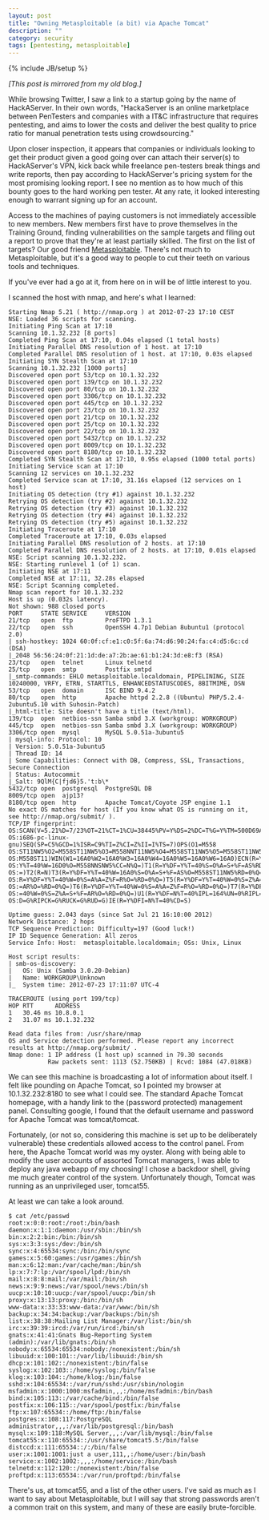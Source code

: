 ```yaml
---
layout: post
title: "Owning Metasploitable (a bit) via Apache Tomcat"
description: ""
category: security
tags: [pentesting, metasploitable]
---
```

{% include JB/setup %}

*[This post is mirrored from my old blog.]*

While browsing Twitter, I saw a link to a startup going by the name of HackAServer. In their own words, "HackaServer is an online marketplace between PenTesters and companies with a IT&C infrastructure that requires pentesting, and aims to lower the costs and deliver the best quality to price ratio for manual penetration tests using crowdsourcing."

Upon closer inspection, it appears that companies or individuals looking to get their product given a good going over can attach their server(s) to HackAServer's VPN, kick back while freelance pen-testers break things and write reports, then pay according to HackAServer's pricing system for the most promising looking report. I see no mention as to how much of this bounty goes to the hard working pen tester. At any rate, it looked interesting enough to warrant signing up for an account.

Access to the machines of paying customers is not immediately accessible to new members. New members first have to prove themselves in the Training Ground, finding vulnerabilities on the sample targets and filing out a report to prove that they're at least partially skilled. The first on the list of targets? Our good friend <a title="Metasploitable" href="http://www.offensive-security.com/metasploit-unleashed/Metasploitable">Metasploitable</a>. There's not much to Metasploitable, but it's a good way to people to cut their teeth on various tools and techniques.

If you've ever had a go at it, from here on in will be of little interest to you.

I scanned the host with nmap, and here's what I learned:

	Starting Nmap 5.21 ( http://nmap.org ) at 2012-07-23 17:10 CEST
	NSE: Loaded 36 scripts for scanning.
	Initiating Ping Scan at 17:10
	Scanning 10.1.32.232 [8 ports]
	Completed Ping Scan at 17:10, 0.04s elapsed (1 total hosts)
	Initiating Parallel DNS resolution of 1 host. at 17:10
	Completed Parallel DNS resolution of 1 host. at 17:10, 0.03s elapsed
	Initiating SYN Stealth Scan at 17:10
	Scanning 10.1.32.232 [1000 ports]
	Discovered open port 53/tcp on 10.1.32.232
	Discovered open port 139/tcp on 10.1.32.232
	Discovered open port 80/tcp on 10.1.32.232
	Discovered open port 3306/tcp on 10.1.32.232
	Discovered open port 445/tcp on 10.1.32.232
	Discovered open port 23/tcp on 10.1.32.232
	Discovered open port 21/tcp on 10.1.32.232
	Discovered open port 25/tcp on 10.1.32.232
	Discovered open port 22/tcp on 10.1.32.232
	Discovered open port 5432/tcp on 10.1.32.232
	Discovered open port 8009/tcp on 10.1.32.232
	Discovered open port 8180/tcp on 10.1.32.232
	Completed SYN Stealth Scan at 17:10, 0.95s elapsed (1000 total ports)
	Initiating Service scan at 17:10
	Scanning 12 services on 10.1.32.232
	Completed Service scan at 17:10, 31.16s elapsed (12 services on 1 host)
	Initiating OS detection (try #1) against 10.1.32.232
	Retrying OS detection (try #2) against 10.1.32.232
	Retrying OS detection (try #3) against 10.1.32.232
	Retrying OS detection (try #4) against 10.1.32.232
	Retrying OS detection (try #5) against 10.1.32.232
	Initiating Traceroute at 17:10
	Completed Traceroute at 17:10, 0.03s elapsed
	Initiating Parallel DNS resolution of 2 hosts. at 17:10
	Completed Parallel DNS resolution of 2 hosts. at 17:10, 0.01s elapsed
	NSE: Script scanning 10.1.32.232.
	NSE: Starting runlevel 1 (of 1) scan.
	Initiating NSE at 17:11
	Completed NSE at 17:11, 32.28s elapsed
	NSE: Script Scanning completed.
	Nmap scan report for 10.1.32.232
	Host is up (0.032s latency).
	Not shown: 988 closed ports
	PORT     STATE SERVICE     VERSION
	21/tcp   open  ftp         ProFTPD 1.3.1
	22/tcp   open  ssh         OpenSSH 4.7p1 Debian 8ubuntu1 (protocol 2.0)
	| ssh-hostkey: 1024 60:0f:cf:e1:c0:5f:6a:74:d6:90:24:fa:c4:d5:6c:cd (DSA)
	|_2048 56:56:24:0f:21:1d:de:a7:2b:ae:61:b1:24:3d:e8:f3 (RSA)
	23/tcp   open  telnet      Linux telnetd
	25/tcp   open  smtp        Postfix smtpd
	|_smtp-commands: EHLO metasploitable.localdomain, PIPELINING, SIZE 10240000, VRFY, ETRN, STARTTLS, ENHANCEDSTATUSCODES, 8BITMIME, DSN
	53/tcp   open  domain      ISC BIND 9.4.2
	80/tcp   open  http        Apache httpd 2.2.8 ((Ubuntu) PHP/5.2.4-2ubuntu5.10 with Suhosin-Patch)
	|_html-title: Site doesn't have a title (text/html).
	139/tcp  open  netbios-ssn Samba smbd 3.X (workgroup: WORKGROUP)
	445/tcp  open  netbios-ssn Samba smbd 3.X (workgroup: WORKGROUP)
	3306/tcp open  mysql       MySQL 5.0.51a-3ubuntu5
	| mysql-info: Protocol: 10
	| Version: 5.0.51a-3ubuntu5
	| Thread ID: 14
	| Some Capabilities: Connect with DB, Compress, SSL, Transactions, Secure Connection
	| Status: Autocommit
	|_Salt: 9QlM{C|fjd6}5.'t:b\*
	5432/tcp open  postgresql  PostgreSQL DB
	8009/tcp open  ajp13?
	8180/tcp open  http        Apache Tomcat/Coyote JSP engine 1.1
	No exact OS matches for host (If you know what OS is running on it, see http://nmap.org/submit/ ).
	TCP/IP fingerprint:
	OS:SCAN(V=5.21%D=7/23%OT=21%CT=1%CU=38445%PV=Y%DS=2%DC=T%G=Y%TM=500D69A4%P=
	OS:i686-pc-linux-gnu)SEQ(SP=C5%GCD=1%ISR=C9%TI=Z%CI=Z%II=I%TS=7)OPS(O1=M558
	OS:ST11NW5%O2=M558ST11NW5%O3=M558NNT11NW5%O4=M558ST11NW5%O5=M558ST11NW5%O6=
	OS:M558ST11)WIN(W1=16A0%W2=16A0%W3=16A0%W4=16A0%W5=16A0%W6=16A0)ECN(R=Y%DF=
	OS:Y%T=40%W=16D0%O=M558NNSNW5%CC=N%Q=)T1(R=Y%DF=Y%T=40%S=O%A=S+%F=AS%RD=0%Q
	OS:=)T2(R=N)T3(R=Y%DF=Y%T=40%W=16A0%S=O%A=S+%F=AS%O=M558ST11NW5%RD=0%Q=)T4(
	OS:R=Y%DF=Y%T=40%W=0%S=A%A=Z%F=R%O=%RD=0%Q=)T5(R=Y%DF=Y%T=40%W=0%S=Z%A=S+%F
	OS:=AR%O=%RD=0%Q=)T6(R=Y%DF=Y%T=40%W=0%S=A%A=Z%F=R%O=%RD=0%Q=)T7(R=Y%DF=Y%T
	OS:=40%W=0%S=Z%A=S+%F=AR%O=%RD=0%Q=)U1(R=Y%DF=N%T=40%IPL=164%UN=0%RIPL=G%RI
	OS:D=G%RIPCK=G%RUCK=G%RUD=G)IE(R=Y%DFI=N%T=40%CD=S)

	Uptime guess: 2.043 days (since Sat Jul 21 16:10:00 2012)
	Network Distance: 2 hops
	TCP Sequence Prediction: Difficulty=197 (Good luck!)
	IP ID Sequence Generation: All zeros
	Service Info: Host:  metasploitable.localdomain; OSs: Unix, Linux

	Host script results:
	| smb-os-discovery:  
	|   OS: Unix (Samba 3.0.20-Debian)
	|   Name: WORKGROUP\Unknown
	|_  System time: 2012-07-23 17:11:07 UTC-4

	TRACEROUTE (using port 199/tcp)
	HOP RTT      ADDRESS
	1   30.46 ms 10.8.0.1
	2   31.07 ms 10.1.32.232

	Read data files from: /usr/share/nmap
	OS and Service detection performed. Please report any incorrect results at http://nmap.org/submit/ .
	Nmap done: 1 IP address (1 host up) scanned in 79.30 seconds
	           Raw packets sent: 1113 (52.750KB) | Rcvd: 1084 (47.018KB)

We can see this machine is broadcasting a lot of information about itself. I felt like pounding on Apache Tomcat, so I pointed my browser at 10.1.32.232:8180 to see what I could see. The standard Apache Tomcat homepage, with a handy link to the (password protected) management panel. Consulting google, I found that the default username and password for Apache Tomcat was tomcat/tomcat. 

Fortunately, (or not so, considering this machine is set up to be deliberately vulnerable) these credentials allowed access to the control panel. From here, the Apache Tomcat world was my oyster. Along with being able to modify the user accounts of assorted Tomcat managers, I was able to deploy any java webapp of my choosing! I chose a backdoor shell, giving me much greater control of the system. Unfortunately though, Tomcat was running as an unprivileged user, tomcat55.

At least we can take a look around.

	$ cat /etc/passwd
	root:x:0:0:root:/root:/bin/bash
	daemon:x:1:1:daemon:/usr/sbin:/bin/sh
	bin:x:2:2:bin:/bin:/bin/sh
	sys:x:3:3:sys:/dev:/bin/sh
	sync:x:4:65534:sync:/bin:/bin/sync
	games:x:5:60:games:/usr/games:/bin/sh
	man:x:6:12:man:/var/cache/man:/bin/sh
	lp:x:7:7:lp:/var/spool/lpd:/bin/sh
	mail:x:8:8:mail:/var/mail:/bin/sh
	news:x:9:9:news:/var/spool/news:/bin/sh
	uucp:x:10:10:uucp:/var/spool/uucp:/bin/sh
	proxy:x:13:13:proxy:/bin:/bin/sh
	www-data:x:33:33:www-data:/var/www:/bin/sh
	backup:x:34:34:backup:/var/backups:/bin/sh
	list:x:38:38:Mailing List Manager:/var/list:/bin/sh
	irc:x:39:39:ircd:/var/run/ircd:/bin/sh
	gnats:x:41:41:Gnats Bug-Reporting System (admin):/var/lib/gnats:/bin/sh
	nobody:x:65534:65534:nobody:/nonexistent:/bin/sh
	libuuid:x:100:101::/var/lib/libuuid:/bin/sh
	dhcp:x:101:102::/nonexistent:/bin/false
	syslog:x:102:103::/home/syslog:/bin/false
	klog:x:103:104::/home/klog:/bin/false
	sshd:x:104:65534::/var/run/sshd:/usr/sbin/nologin
	msfadmin:x:1000:1000:msfadmin,,,:/home/msfadmin:/bin/bash
	bind:x:105:113::/var/cache/bind:/bin/false
	postfix:x:106:115::/var/spool/postfix:/bin/false
	ftp:x:107:65534::/home/ftp:/bin/false
	postgres:x:108:117:PostgreSQL administrator,,,:/var/lib/postgresql:/bin/bash
	mysql:x:109:118:MySQL Server,,,:/var/lib/mysql:/bin/false
	tomcat55:x:110:65534::/usr/share/tomcat5.5:/bin/false
	distccd:x:111:65534::/:/bin/false
	user:x:1001:1001:just a user,111,,:/home/user:/bin/bash
	service:x:1002:1002:,,,:/home/service:/bin/bash
	telnetd:x:112:120::/nonexistent:/bin/false
	proftpd:x:113:65534::/var/run/proftpd:/bin/false

There's us, at tomcat55, and a list of the other users. I've said as much as I want to say about Metasploitable, but I will say that strong passwords aren't a common trait on this system, and many of these are easily brute-forcible.